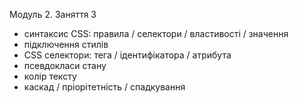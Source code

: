 Модуль 2. Заняття 3

- синтаксис CSS: правила / селектори / властивості / значення
- підключення стилів
- CSS селектори: тега / ідентифікатора / атрибута
- псевдокласи стану
- колір тексту
- каскад / пріорітетність / спадкування
